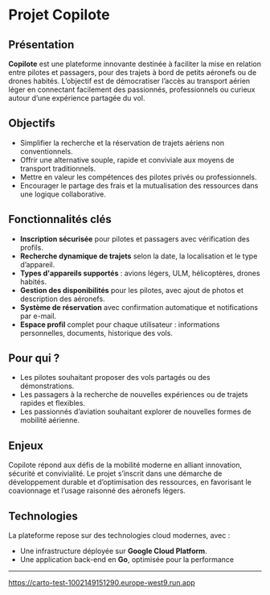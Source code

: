# Projet Copilote

## Présentation

**Copilote** est une plateforme innovante destinée à faciliter la mise en relation entre pilotes et passagers, pour des trajets à bord de petits aéronefs ou de drones habités. L’objectif est de démocratiser l’accès au transport aérien léger en connectant facilement des passionnés, professionnels ou curieux autour d’une expérience partagée du vol.

## Objectifs

- Simplifier la recherche et la réservation de trajets aériens non conventionnels.
- Offrir une alternative souple, rapide et conviviale aux moyens de transport traditionnels.
- Mettre en valeur les compétences des pilotes privés ou professionnels.
- Encourager le partage des frais et la mutualisation des ressources dans une logique collaborative.

## Fonctionnalités clés

- **Inscription sécurisée** pour pilotes et passagers avec vérification des profils.
- **Recherche dynamique de trajets** selon la date, la localisation et le type d’appareil.
- **Types d'appareils supportés** : avions légers, ULM, hélicoptères, drones habités.
- **Gestion des disponibilités** pour les pilotes, avec ajout de photos et description des aéronefs.
- **Système de réservation** avec confirmation automatique et notifications par e-mail.
- **Espace profil** complet pour chaque utilisateur : informations personnelles, documents, historique des vols.

## Pour qui ?

- Les pilotes souhaitant proposer des vols partagés ou des démonstrations.
- Les passagers à la recherche de nouvelles expériences ou de trajets rapides et flexibles.
- Les passionnés d’aviation souhaitant explorer de nouvelles formes de mobilité aérienne.

## Enjeux

Copilote répond aux défis de la mobilité moderne en alliant innovation, sécurité et convivialité. Le projet s’inscrit dans une démarche de développement durable et d’optimisation des ressources, en favorisant le coavionnage et l’usage raisonné des aéronefs légers.

## Technologies

La plateforme repose sur des technologies cloud modernes, avec :

- Une infrastructure déployée sur **Google Cloud Platform**.
- Une application back-end en **Go**, optimisée pour la performance


---

https://carto-test-1002149151290.europe-west9.run.app
